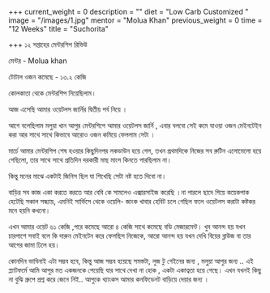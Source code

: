 +++
current_weight = 0
description = ""
diet = "Low Carb Customized "
image = "/images/1.jpg"
mentor = "Molua Khan"
previous_weight = 0
time = "12 Weeks"
title = "Suchorita"

+++
১২ সপ্তাহের মেন্টরশিপ রিভিউ

মেন্টর - Molua khan

টোটাল ওজন কমেছে - ১৩.২ কেজি

কোলকাতা থেকে মেন্টরশিপ নিয়েছিলাম।

আজ এসেছি আমার ওয়েটলস জার্নির দ্বিতীয় পর্ব নিয়ে ।

আগে বলেছিলাম মলু্য়া খান আপুর মেন্টরশিপে আমার ওয়েটলস জার্নি , এবার বলবো সেই কমে যাওয়া ওজন মেইনটেইন করা আর সাথে সাথে কিভাবে আরোও ওজন কমিয়ে ফেললাম সেটা ।

মার্চে আমার মেন্টরশিপ শেষ হওয়ার কিছুদিনপর লকডাউন হয়ে গেল, তখন প্রথমদিকে নিজের সব রুটিন এলোমেলো হয়ে গেছিলো, তার সাথে সাথে প্রতিদিন দরকারী মাছ মাংস কিনতে পারছিলাম না।

কিন্তু মনের মাঝে একটাই জিনিস ছিল যা শিখেছি সেটা নষ্ট হতে দিবো না।

বাড়ির সব কাজ একা করতে করতে আর বেবি কে সামলেও এক্সারসাইজ করেছি ।না পারলে ছাদে গিয়ে কয়েকপাক হেটেছি সকাল সন্ধ্যায়, এমনিই সার্ভিসে থেকে ওয়েলি- জাংক খাবার হেবিট চলে গেছিল ফলে ওয়েটলস করাটা কষ্টকর মনে হয়নি কখনো।

এখন আমার ওয়েট ৬১ কেজি ,পরে কমেছে আরো ৪ কেজি সাথে কমেছে বডি মেজারমেন্ট। খুব আনন্দ হয় যখন চারপাশে সবাই বলে কি দারুন মেইনটেন করে ফেলছিস নিজেকে, আরো আনন্দ হয় যখন দেখি বিয়ের ব্লাউজ বা তার আগের জামা ঢিলে হয়।

কোনদিন ভাবিনাই এটা সম্ভব হবে, কিন্তু আজ সম্ভব হয়েছে সমস্তটা, লুজ টু গেইনের জন্য , মলু্য়া আপুর জন্য .. এই প্ল্যাটফর্মে আমি আপুর মত একজনকে পেয়েছি যার সাথে দেখা না হোক , একটা একাত্বতা হয়ে গেছে। এখন যখনই কিছু না বুঝি গ্রুপে প্রশ্ন করে জেনে নিই.. আপুকে থ্যাংকস আমার কনফিডেনট বাড়িয়ে দেয়ার জন্য ।